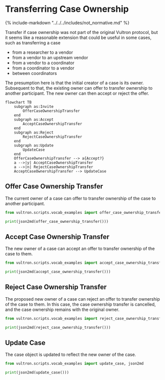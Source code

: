 # Transferring Case Ownership

{% include-markdown "../../../includes/not_normative.md" %}

Transfer if case ownership was not part of the original Vultron protocol, but it seems like a
reasonable extension that could be useful in some cases, such as transferring a
case

- from a researcher to a vendor
- from a vendor to an upstream vendor
- from a vendor to a coordinator
- from a coordinator to a vendor
- between coordinators

The presumption here is that the initial creator of a case is its owner.
Subsequent to that, the existing owner can offer to transfer ownership to
another participant. The new owner can then accept or reject the offer.

```mermaid
flowchart TB
    subgraph as:Invite
        OfferCaseOwnershipTransfer
    end
    subgraph as:Accept
        AcceptCaseOwnershipTransfer
    end
    subgraph as:Reject
        RejectCaseOwnershipTransfer
    end
    subgraph as:Update
        UpdateCase
    end
    OfferCaseOwnershipTransfer --> a{Accept?}
    a -->|y| AcceptCaseOwnershipTransfer
    a -->|n| RejectCaseOwnershipTransfer
    AcceptCaseOwnershipTransfer --> UpdateCase
```

## Offer Case Ownership Transfer

The current owner of a case can offer to transfer ownership of the case to
another participant.

```python exec="true" idprefix=""
from vultron.scripts.vocab_examples import offer_case_ownership_transfer, json2md

print(json2md(offer_case_ownership_transfer()))
```

## Accept Case Ownership Transfer

The new owner of a case can accept an offer to transfer ownership of the case
to them.

```python exec="true" idprefix=""
from vultron.scripts.vocab_examples import accept_case_ownership_transfer, json2md

print(json2md(accept_case_ownership_transfer()))
```

## Reject Case Ownership Transfer

The proposed new owner of a case can reject an offer to transfer ownership of
the case to them. In this case, the case ownership transfer is cancelled, and the
case ownership remains with the original owner.

```python exec="true" idprefix=""
from vultron.scripts.vocab_examples import reject_case_ownership_transfer, json2md

print(json2md(reject_case_ownership_transfer()))
```

## Update Case

The case object is updated to reflect the new owner of the case.

```python exec="true" idprefix=""
from vultron.scripts.vocab_examples import update_case, json2md

print(json2md(update_case()))
```
